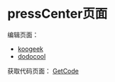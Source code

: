 # pressCenter页面

编辑页面：
* [koogeek](https://tomtopfe.github.io/presscenter/koogeek/)
* [dodocool](https://tomtopfe.github.io/presscenter/dodocool/)

获取代码页面：
[GetCode](https://tomtopfe.github.io/presscenter/)
